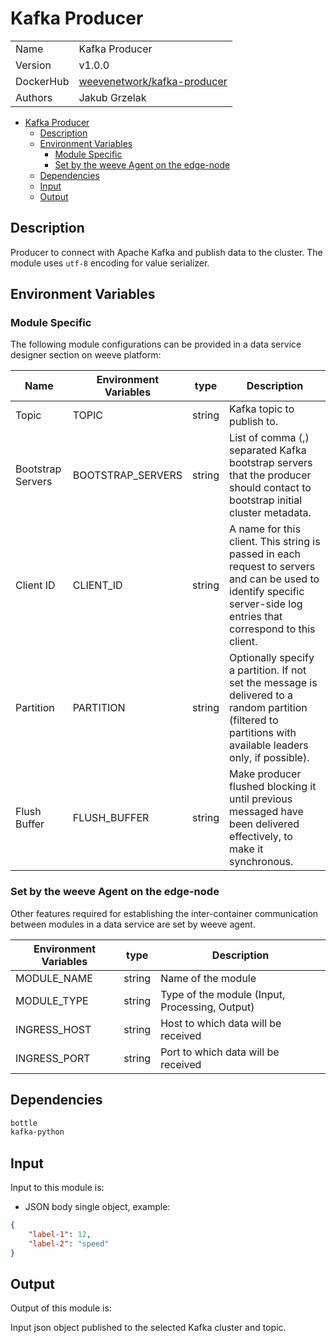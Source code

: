 # Kafka Producer

|           |                                                                                     |
| --------- | ----------------------------------------------------------------------------------- |
| Name      | Kafka Producer                                                                      |
| Version   | v1.0.0                                                                              |
| DockerHub | [weevenetwork/kafka-producer](https://hub.docker.com/r/weevenetwork/kafka-producer) |
| Authors   | Jakub Grzelak                                                                       |

- [Kafka Producer](#kafka-producer)
  - [Description](#description)
  - [Environment Variables](#environment-variables)
    - [Module Specific](#module-specific)
    - [Set by the weeve Agent on the edge-node](#set-by-the-weeve-agent-on-the-edge-node)
  - [Dependencies](#dependencies)
  - [Input](#input)
  - [Output](#output)

## Description

Producer to connect with Apache Kafka and publish data to the cluster. The module uses `utf-8` encoding for value serializer.

## Environment Variables

### Module Specific

The following module configurations can be provided in a data service designer section on weeve platform:

| Name              | Environment Variables | type   | Description                                                                                                                                                           |
| ----------------- | --------------------- | ------ | --------------------------------------------------------------------------------------------------------------------------------------------------------------------- |
| Topic             | TOPIC                 | string | Kafka topic to publish to.                                                                                                                                            |
| Bootstrap Servers | BOOTSTRAP_SERVERS     | string | List of comma (,) separated Kafka bootstrap servers that the producer should contact to bootstrap initial cluster metadata.                                           |
| Client ID         | CLIENT_ID             | string | A name for this client. This string is passed in each request to servers and can be used to identify specific server-side log entries that correspond to this client. |
| Partition         | PARTITION             | string | Optionally specify a partition. If not set the message is delivered to a random partition (filtered to partitions with available leaders only, if possible).          |
| Flush Buffer      | FLUSH_BUFFER          | string | Make producer flushed blocking it until previous messaged have been delivered effectively, to make it synchronous.                                                    |

### Set by the weeve Agent on the edge-node

Other features required for establishing the inter-container communication between modules in a data service are set by weeve agent.

| Environment Variables | type   | Description                                    |
| --------------------- | ------ | ---------------------------------------------- |
| MODULE_NAME           | string | Name of the module                             |
| MODULE_TYPE           | string | Type of the module (Input, Processing, Output) |
| INGRESS_HOST          | string | Host to which data will be received            |
| INGRESS_PORT          | string | Port to which data will be received            |

## Dependencies

```txt
bottle
kafka-python
```

## Input

Input to this module is:

* JSON body single object, example:

```json
{
    "label-1": 12,
    "label-2": "speed"
}
```

## Output

Output of this module is:

Input json object published to the selected Kafka cluster and topic.
